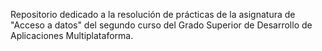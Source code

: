 Repositorio dedicado a la resolución de prácticas de la asignatura de "Acceso a datos" del segundo curso del Grado Superior de Desarrollo de Aplicaciones Multiplataforma.
